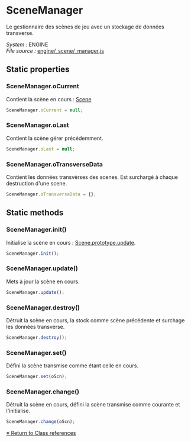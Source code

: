 # SceneManager

Le gestionnaire des scènes de jeu avec un stockage de données transverse. 


_System :_ ENGINE  
_File source :_ [engine/_scene/_manager.js](https://github.com/de-sign/DBZ-Versus/blob/master/src/assets/js/engine/_scene/_manager.js)

## Static properties
### SceneManager.oCurrent

Contient la scène en cours : [Scene](Scene.md) 

```javascript
SceneManager.oCurrent = null;
```

### SceneManager.oLast

Contient la scène gérer précédemment. 

```javascript
SceneManager.oLast = null;
```

### SceneManager.oTransverseData

Contient les données transvèrses des scenes.Est surchargé à chaque destruction d'une scene.

```javascript
SceneManager.oTransverseData = {};
```


## Static methods
### SceneManager.init()

Initialise la scène en cours : [Scene.prototype.update](Scene.md). 

```javascript
SceneManager.init();
```

### SceneManager.update()

Mets à jour la scène en cours. 

```javascript
SceneManager.update();
```

### SceneManager.destroy()

Détruit la scène en cours, la stock comme scène précédente et surchage les données transverse. 

```javascript
SceneManager.destroy();
```

### SceneManager.set()

Défini la scène transmise comme étant celle en cours. 

```javascript
SceneManager.set(oScn);
```

### SceneManager.change()

Détruit la scène en cours, défini la scène transmise comme courante et l'initialise. 

```javascript
SceneManager.change(oScn);
```


<link rel="stylesheet" href="../_doc.css" />

[&#8251; Return to Class references](References.md)